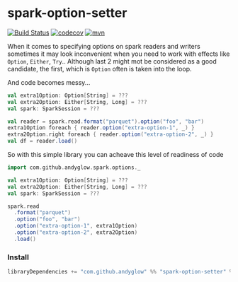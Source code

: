 # spark-option-setter

[![Build Status](https://cloud.drone.io/api/badges/andyglow/spark-option-setter/status.svg)](https://cloud.drone.io/andyglow/spark-option-setter)
[![codecov](https://codecov.io/gh/andyglow/spark-option-setter/branch/master/graph/badge.svg?token=Q37E5LWMIK)](https://codecov.io/gh/andyglow/spark-option-setter)
[![mvn](https://img.shields.io/badge/dynamic/json.svg?label=mvn&query=%24.response.docs%5B0%5D.latestVersion&url=https%3A%2F%2Fsearch.maven.org%2Fsolrsearch%2Fselect%3Fq%3Dspark-option-setter_2.12%26start%3D0%26rows%3D1)](https://search.maven.org/artifact/com.github.andyglow/spark-option-setter_2.12/)


When it comes to specifying options on spark readers and writers sometimes it may look inconvenient
when you need to work with effects like `Option`, `Either`, `Try`.. Although last 2 might mot be considered as a 
good candidate, the first, which is `Option` often is taken into the loop.

And code becomes messy...

```scala
val extra1Option: Option[String] = ???
val extra2Option: Either[String, Long] = ???
val spark: SparkSession = ???

val reader = spark.read.format("parquet").option("foo", "bar")
extra1Option foreach { reader.option("extra-option-1", _) }
extra2Option.right foreach { reader.option("extra-option-2", _) }
val df = reader.load()
```  

So with this simple library you can acheave this level of readiness of code
```scala
import com.github.andyglow.spark.options._

val extra1Option: Option[String] = ???
val extra2Option: Either[String, Long] = ???
val spark: SparkSession = ???

spark.read
  .format("parquet")
  .option("foo", "bar")
  .option("extra-option-1", extra1Option)
  .option("extra-option-2", extra2Option)
  .load()
```    

### Install
```sbt
libraryDependencies += "com.github.andyglow" %% "spark-option-setter" % "0.0.1"
```